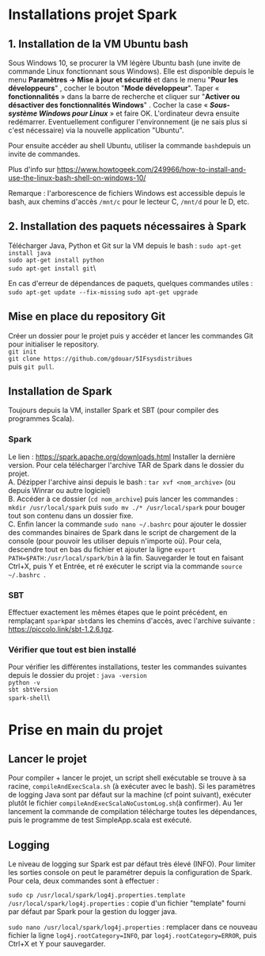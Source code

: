 
# Installations projet Spark

## 1. Installation de la VM Ubuntu bash
Sous Windows 10, se procurer la VM légère Ubuntu bash (une invite de commande Linux fonctionnant sous Windows). Elle est disponible depuis le menu **Paramètres -> Mise à jour et sécurité** et dans le menu "**Pour les développeurs**" , cocher le bouton "**Mode développeur**".
Taper « **fonctionnalités** » dans la barre de recherche et cliquer sur "**Activer ou désactiver des fonctionnalités Windows**" .
Cocher la case « _**Sous-système Windows pour Linux**_ » et faire OK.  L'ordinateur devra ensuite redémarrer.
Eventuellement configurer l'environnement (je ne sais plus si c'est nécessaire) via la nouvelle application "Ubuntu".

Pour ensuite accéder au shell Ubuntu, utiliser la commande `bash`depuis un invite de commandes.

Plus d'info sur https://www.howtogeek.com/249966/how-to-install-and-use-the-linux-bash-shell-on-windows-10/

Remarque : l'arborescence de fichiers Windows est accessible depuis le bash, aux chemins d'accès `/mnt/c` pour le lecteur C, `/mnt/d` pour le D, etc.
## 2. Installation des paquets nécessaires à Spark
Télécharger Java, Python et Git sur la VM depuis le bash : 
`sudo apt-get install java`\
`sudo apt-get install python`\
`sudo apt-get install git`\

En cas d'erreur de dépendances de paquets, quelques commandes utiles : 
`sudo apt-get update --fix-missing`
`sudo apt-get upgrade`
## Mise en place du repository Git
Créer un dossier pour le projet puis y accéder et lancer les commandes Git pour initialiser le repository.\
`git init`\
`git clone https://github.com/gdouar/5IFsysdistribues `\
puis `git pull`.

## Installation de Spark
Toujours depuis la VM, installer Spark et SBT (pour compiler des programmes Scala).
### Spark
Le lien :  https://spark.apache.org/downloads.html
Installer la dernière version. Pour cela télécharger l'archive TAR de Spark dans le dossier du projet.\
A. Dézipper l'archive ainsi depuis le bash : `tar xvf <nom_archive>` (ou depuis Winrar ou autre logiciel)\
B. Accéder à ce dossier (`cd nom_archive`) puis lancer les commandes :\
`mkdir /usr/local/spark` puis 
 `sudo mv ./* /usr/local/spark` pour bouger tout son contenu dans un dossier fixe. \
C. Enfin lancer la commande `sudo nano ~/.bashrc` pour ajouter le dossier des commandes binaires de Spark  dans le script de chargement de la console (pour pouvoir les utiliser depuis n'importe où). Pour cela, descendre tout en bas du fichier et ajouter la ligne `export PATH=$PATH:/usr/local/spark/bin` à la fin. Sauvegarder le tout en faisant Ctrl+X, puis Y et Entrée, et ré exécuter le script via la commande `source  ~/.bashrc `.

### SBT
Effectuer exactement les mêmes étapes que le point précédent, en remplaçant `spark`par `sbt`dans les chemins d'accès, avec l'archive suivante : https://piccolo.link/sbt-1.2.6.tgz. 

### Vérifier que tout est bien installé
Pour vérifier les différentes installations, tester les commandes suivantes depuis le dossier du projet : 
`java -version`\
`python -v`\
`sbt sbtVersion`\
`spark-shell`\

# Prise en main du projet

## Lancer le projet
Pour compiler + lancer le projet, un script shell exécutable se trouve à sa racine, `compileAndExecScala.sh` (à exécuter avec le bash). Si les paramètres de logging Java sont par défaut sur la machine (cf point suivant), exécuter plutôt le fichier `compileAndExecScalaNoCustomLog.sh`(à confirmer).
Au 1er lancement la commande de compilation télécharge toutes les dépendances, puis le programme de test SimpleApp.scala est exécuté.

## Logging
Le niveau de logging sur Spark est par défaut très élevé (INFO). Pour limiter les sorties console on peut le paramétrer depuis la configuration de Spark. Pour cela, deux commandes sont à effectuer : 

`sudo cp /usr/local/spark/log4j.properties.template /usr/local/spark/log4j.properties` : copie d'un fichier "template" fourni par défaut par Spark pour la gestion du logger java.

`sudo nano /usr/local/spark/log4j.properties` : remplacer dans ce nouveau fichier la ligne `log4j.rootCategory=INFO`, par  `log4j.rootCategory=ERROR`, puis Ctrl+X et Y pour sauvegarder.



